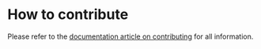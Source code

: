 # How to contribute

Please refer to the [documentation article on contributing](https://archtika.demo.archtika.com/archtika-documentation/articles/contributing) for all information.